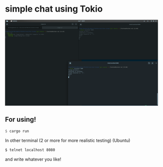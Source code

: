 # simple chat using Tokio

![image](./assets/screenshot.png)

## For using!

```rust
$ cargo run
```

In other terminal (2 or more for more realistic testing) (Ubuntu)

```bash
$ telnet localhost 8080
```

and write whatever you like!
